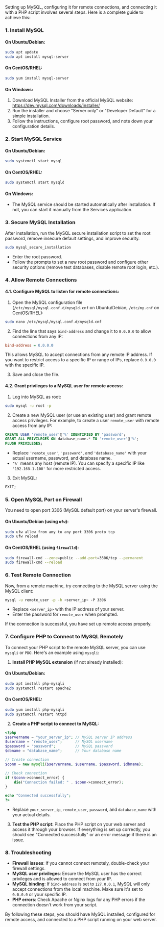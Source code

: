 Setting up MySQL, configuring it for remote connections, and connecting it with a PHP script involves several steps. Here is a complete guide to achieve this:

### 1. **Install MySQL**

#### On Ubuntu/Debian:

```bash
sudo apt update
sudo apt install mysql-server
```

#### On CentOS/RHEL:

```bash
sudo yum install mysql-server
```

#### On Windows:
1. Download MySQL Installer from the official MySQL website: https://dev.mysql.com/downloads/installer/
2. Run the installer and choose "Server only" or "Developer Default" for a simple installation.
3. Follow the instructions, configure root password, and note down your configuration details.

### 2. **Start MySQL Service**

#### On Ubuntu/Debian:

```bash
sudo systemctl start mysql
```

#### On CentOS/RHEL:

```bash
sudo systemctl start mysqld
```

#### On Windows:
- The MySQL service should be started automatically after installation. If not, you can start it manually from the Services application.

### 3. **Secure MySQL Installation**

After installation, run the MySQL secure installation script to set the root password, remove insecure default settings, and improve security.

```bash
sudo mysql_secure_installation
```

- Enter the root password.
- Follow the prompts to set a new root password and configure other security options (remove test databases, disable remote root login, etc.).

### 4. **Allow Remote Connections**

#### 4.1. **Configure MySQL to listen for remote connections:**

1. Open the MySQL configuration file (`/etc/mysql/mysql.conf.d/mysqld.cnf` on Ubuntu/Debian, `/etc/my.cnf` on CentOS/RHEL):

```bash
sudo nano /etc/mysql/mysql.conf.d/mysqld.cnf
```

2. Find the line that says `bind-address` and change it to `0.0.0.0` to allow connections from any IP:

```ini
bind-address = 0.0.0.0
```

This allows MySQL to accept connections from any remote IP address. If you want to restrict access to a specific IP or range of IPs, replace `0.0.0.0` with the specific IP.

3. Save and close the file.

#### 4.2. **Grant privileges to a MySQL user for remote access:**

1. Log into MySQL as root:

```bash
sudo mysql -u root -p
```

2. Create a new MySQL user (or use an existing user) and grant remote access privileges. For example, to create a user `remote_user` with remote access from any IP:

```sql
CREATE USER 'remote_user'@'%' IDENTIFIED BY 'password';
GRANT ALL PRIVILEGES ON database_name.* TO 'remote_user'@'%';
FLUSH PRIVILEGES;
```

- Replace `'remote_user'`, `'password'`, and `'database_name'` with your actual username, password, and database name.
- `'%'` means any host (remote IP). You can specify a specific IP like `'192.168.1.100'` for more restricted access.

3. Exit MySQL:

```sql
EXIT;
```

### 5. **Open MySQL Port on Firewall**

You need to open port 3306 (MySQL default port) on your server's firewall.

#### On Ubuntu/Debian (using `ufw`):

```bash
sudo ufw allow from any to any port 3306 proto tcp
sudo ufw reload
```

#### On CentOS/RHEL (using `firewalld`):

```bash
sudo firewall-cmd --zone=public --add-port=3306/tcp --permanent
sudo firewall-cmd --reload
```

### 6. **Test Remote Connection**

Now, from a remote machine, try connecting to the MySQL server using the MySQL client:

```bash
mysql -u remote_user -p -h <server_ip> -P 3306
```

- Replace `<server_ip>` with the IP address of your server.
- Enter the password for `remote_user` when prompted.

If the connection is successful, you have set up remote access properly.

### 7. **Configure PHP to Connect to MySQL Remotely**

To connect your PHP script to the remote MySQL server, you can use `mysqli` or `PDO`. Here's an example using `mysqli`:

1. **Install PHP MySQL extension** (if not already installed):

#### On Ubuntu/Debian:

```bash
sudo apt install php-mysqli
sudo systemctl restart apache2
```

#### On CentOS/RHEL:

```bash
sudo yum install php-mysqli
sudo systemctl restart httpd
```

2. **Create a PHP script to connect to MySQL:**

```php
<?php
$servername = "your_server_ip"; // MySQL server IP address
$username = "remote_user";      // MySQL username
$password = "password";         // MySQL password
$dbname = "database_name";      // Your database name

// Create connection
$conn = new mysqli($servername, $username, $password, $dbname);

// Check connection
if ($conn->connect_error) {
    die("Connection failed: " . $conn->connect_error);
}

echo "Connected successfully";
?>
```

- Replace `your_server_ip`, `remote_user`, `password`, and `database_name` with your actual details.

3. **Test the PHP script**: Place the PHP script on your web server and access it through your browser. If everything is set up correctly, you should see "Connected successfully" or an error message if there is an issue.

### 8. **Troubleshooting**

- **Firewall issues**: If you cannot connect remotely, double-check your firewall settings.
- **MySQL user privileges**: Ensure the MySQL user has the correct privileges and is allowed to connect from your IP.
- **MySQL binding**: If `bind-address` is set to `127.0.0.1`, MySQL will only accept connections from the local machine. Make sure it's set to `0.0.0.0` or your specific IP.
- **PHP errors**: Check Apache or Nginx logs for any PHP errors if the connection doesn't work from your script.

By following these steps, you should have MySQL installed, configured for remote access, and connected to a PHP script running on your web server.
